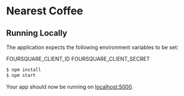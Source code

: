 # Nearest Coffee

## Running Locally
The application expects the following environment variables to be set:

FOURSQUARE_CLIENT_ID
FOURSQUARE_CLIENT_SECRET

```sh
$ npm install
$ npm start
```

Your app should now be running on [localhost:5000](http://localhost:5000/).


